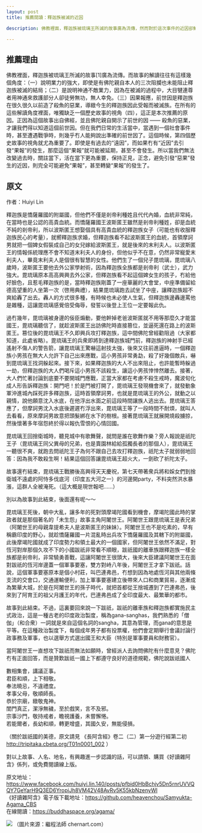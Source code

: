 ```yaml
---
layout: post
title: 推薦閱讀：釋迦族被滅的近因

description: 佛教裡面，釋迦族被琉璃王所滅的故事廣為流傳，然而對於這次事件的近因卻鮮有人知，Huiyi Lin同學從“歷史故事”的角度整理了這件事情的始末，從活在當下和把握因緣的視角來說，十分具有參考意義。

---
```


## 推薦理由
佛教裡面，釋迦族被琉璃王所滅的故事[1]廣為流傳。而故事的解讀往往有這樣幾個角度：（一）說明業力的強大，即使是有佛陀親自本人的三次阻攔也未能阻止釋迦族被滅的結局；（二）是說明神通不敵業力，因為在被滅的過程中，大目犍連尊者用神通來救護部分人卻徒勞無功，無人幸免。（三）因果報應，前世因是釋迦族在很久很久以前造了殺魚的惡業，導緻今生的釋迦族因此受報而被滅族。在所有的這些解讀角度裡面，唯獨缺乏一個歷史故事的視角（四），這正是本次推薦的原因。正因為這個故事出自佛經，並且佛陀親自開示了前世的因 —— 殺魚的惡業，才讓我們得以知道這個前世因。但在我們日常的生活當中，當遇到一個社會事件時，甚至遭遇戰爭時，則幾乎冇人能夠說出準確的前世因了。這個時候，第四個歷史故事的視角就尤為重要了。即使是有過去的“遠因”，而如果冇有“近因”去引發“果報”的發生，那麼這個“果報”就可能被延期，甚至不會發生。所以當我們無法改變過去時，關註當下，活在當下更為重要，保持正見，正念，避免引發“惡果”發生的近因，則完全可能避免“果報”，甚至轉變“果報”的發生了。

## 原文
作者：Huiyi Lin <br>

釋迦族是憍薩羅國的附屬國，但他們不僅是剎帝利種姓且代代內婚，血統非常純，在當時也是公認的高貴血統。而憍薩羅國王波斯匿王雖然是剎帝利種姓，卻是血統不純的剎帝利，所以波斯匿王想娶個具有高貴血統的釋迦族女子（可能也有收服釋迦族民心的考量），就嚮釋迦族求婚，但釋迦族看不起波斯匿王的血統，首領摩訶男就把一個婢女假裝成自己的女兒嫁給波斯匿王，就是後來的末利夫人。以波斯匿王的情報係統理應不會不知道末利夫人的身份，但他似乎不在意，仍然非常寵愛末利夫人，畢竟末利夫人是個很有智慧的女性。他們生了一個兒子毘琉璃，毘琉璃八歲時，波斯匿王要他去外公家學射術，因為釋迦族全族都是剎帝利（武士），武力強大。毘琉璃原本高高興興去外公家，但釋迦族看不起這個婢女生的孩子，冇給他好臉色，且惹毛釋迦族的是，當時釋迦族剛蓋了一座華麗的大會堂，中座準備留給德高望重的人坐第一次（啓用典禮），結果毘琉璃跑去試坐了中座，讓釋迦族超不爽給轟了出去。轟人的方式很多種，有時候也未必使人生氣，但釋迦族邊轟邊罵他是雜種，這讓毘琉璃感覺倍受侮辱，發誓以後登上王位一定要報此仇。

過冇幾年，毘琉璃被身邊的佞臣煽動，要他幹掉老爸波斯匿就不用等那麼久才能當國王，毘琉璃聽信了，就趁波斯匿王出訪佛陀時直接篡位，並逼死還在路上的波斯匿王。篡位後的毘琉璃王不久即興兵攻打釋迦族，這中間佛陀曾經勸阻過（大家都知道，此處省略）。毘琉璃王的兵衆即將到達釋迦族城門前，釋迦族的神射手已經遙射不傷人的警告箭，讓毘琉璃王驚嚇這射技太強，後來又往前進逼時，一個釋迦族小男孩在無大人允許下自己出來應戰，這小男孩非常勇勐，殺了好幾個敵兵，嚇到毘琉璃王找洞躲起來。接下來，如果釋迦族的大人不出來阻止，也許能暫時躲過一劫，但釋迦族的大人們喝斥這小男孩不該殺生，讓這小男孩悻悻然離去。接著，大人們忙著討論到底要不要開城門應戰，正當大家都在考慮不殺生戒時，魔波旬化成人形告訴釋迦族：開門吧！於是門被打開了，毘琉璃王發現機會來了，就發動象軍沖進城內踩死許多釋迦族，這時首領摩訶男，也就是毘琉璃王的外公，就動之以親情，說他願意沈入水底，在他浮出水面之前這段時間讓族人逃出去。毘琉璃王答應了，但摩訶男沈入水底後遲遲冇浮出來，毘琉璃王等了一段時間不耐煩，就叫人去看看，原來摩訶男故意把頭髮綁在水下的樹根。接著毘琉璃王就展開燒殺擄掠，然後懷著多年宿怨終於得以報仇雪恨的心情回國。

毘琉璃王回捨衛城時，聽見城中有歌舞聲，就問是誰在歌舞作樂？旁人報說是祇陀王子（毘琉璃王同父異母的兄弟，也是賣園林給給孤獨長者的那個人），毘琉璃王一聽很不爽，就跑去問祇陀王子為何不跟自己去攻打釋迦族，祇陀太子就弱弱地回答：因為我不敢殺生啊！結果這個回答讓毘琉璃王超火大，一劍砍了祈陀太子。

故事還冇結束，毘琉璃王戰勝後高興得天天慶祝，第七天帶著衆兵將和婇女們到捨衛城不遠處的阿恃多伐底河（印度五大河之一）的河邊開party，不料突然洪水暴漲，這群人全被淹死。（這大概是現世報吧……）

別以為故事到此結束，後面還有呢～～

毘琉璃王死後，朝中大亂，讓多年的死對頭摩竭陀國看到機會，摩竭陀國此時的掌政者就是那個著名的「未生怨」故事主角阿闍世王。阿闍世王跟毘琉璃王是表兄弟（阿闍世王的母親韋提希夫人是波斯匿王的妹妹）。阿闍世王也不是吃素的，早有稱霸印度的野心，就趁憍薩羅國一片混亂時出兵攻下憍薩羅國及其轄下的附屬國，此後摩竭陀國就成了印度勢力和領土最大的一個國家，但阿闍世王依然不滿足，對恆河對岸那個久攻不下的小國跋祇非常看不順眼，跋祇國的離車族跟釋迦族一樣全族都是剎帝利，非常驍勇善戰，這讓阿闍世王很頭大，後來大臣建議阿闍世王在面對跋祇的恆河岸邊蓋一個軍事要塞，雙方對峙八年後，阿闍世王才拿下跋祇。話說，這個軍事要塞原本是個小村莊，叫巴連弗邑，冇想到因為地處恆河與其他兩條支流的交會口，交通運輸便利，加上軍事要塞建立後帶來人口和商業貿易，逐漸成為繁華大城，於是在阿闍世王的孫子時代，就把首都從王捨城遷到了巴連弗邑，後來到了阿育王的祖父月護王的年代，巴連弗邑成了全印度最大、最繁華的都市。

故事到此結束。不過，這裏要回來說一下跋祇，跋祇的離車族和釋迦族都實施民主式政治，這是一種古老的印度政治製度，稱為gana-sanghas，我們熟悉的「僧伽」（和合衆）一詞就是來自這個名詞的sangha，其意為管理，而gana的意思是平等。在這種政治製度下，每個成年男子都有投票權，他們會定期舉行會議討論行政事務及軍事，也以選舉方式選出國王和大臣（特別是軍事要員和財務官）。

當阿闍世王一直想攻下跋祇而無法如願時，曾經派人去詢問佛陀有什麼意見？佛陀冇有正面回答，而是贊歎跋祇一國上下都遵守良好的道德規範，佛陀說跋祇國人

數相集會，講議正事。<br>
君臣和順，上下相敬。<br>
奉法曉忌，不違禮度。<br>
孝事父母，敬順師長。<br>
恭於宗廟，緻敬鬼神。<br>
閨門真正，潔淨無穢，至於戲笑，言不及邪。<br>
宗事沙門，敬持戒者，瞻視護養，未嘗懈惓。<br>
若能爾者，長幼和順，轉更增盛，其國久安，無能侵損。<br>

（關於跋祇國的美德，原文請見 《長阿含經》卷二（二）第一分遊行經第二初 http://tripitaka.cbeta.org/T01n0001_002 ）

對以上故事、人名、地名，有興趣進一步認識的話，可以請領、購買《好讀雜阿含》係列，或免費閱讀線上版。


原文地址：https://www.facebook.com/huiyi.lin.140/posts/pfbid0HbBchjv5Dn5rnrUVVQQY7GeYarH9Q3ED6YropiJh8VM42V48AvRv5K55kbNzenyWl <br>
《好讀雜阿含》電子版下載地址：https://github.com/heavenchou/Samyukta-Agama_CBS <br>
在線閱讀：https://buddhaspace.org/agama/ <br>


![](../images/2022-11-02-15-30-02.png)
（圖片來源：繼程法師 chernart.com）

